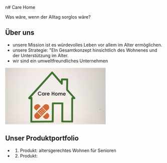 n# Care Home

Was wäre, wenn der Alltag sorglos wäre?

## Über uns

* unsere Mission ist es würdevolles Leben vor allem im Alter ermöglichen.
* unsere Strategie: "EIn Gesamtkonzept hinsichtlich des Wohnenes und der Unterstützung im Alter.
* wir sind ein umweltfreundliches Unternehmen

![photo](344bc893-8ea0-45ad-ba40-85a167c6e7be.jpeg)

## Unser Produktportfolio

* 1. Produkt: altersgerechtes Wohnen für Senioren
* 2. Produkt: 

